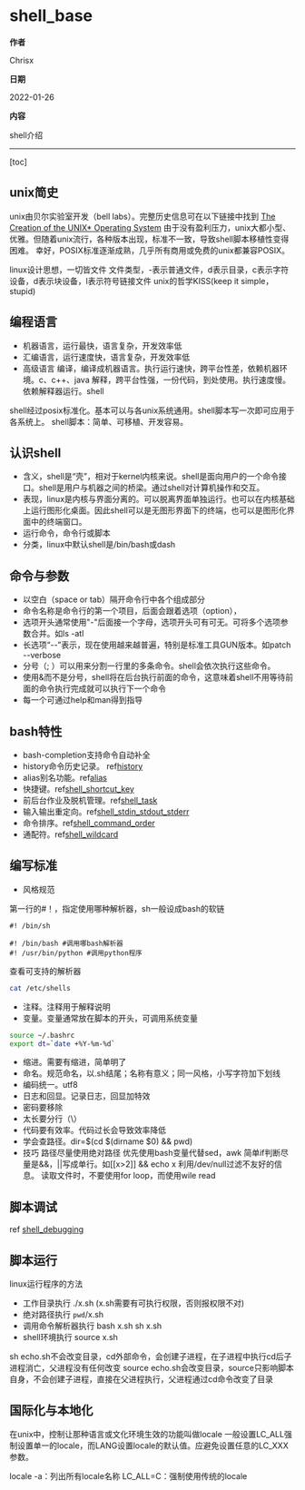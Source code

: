 # shell_base

**作者**

Chrisx

**日期**

2022-01-26

**内容**

shell介绍

----

[toc]

## unix简史

unix由贝尔实验室开发（bell labs）。完整历史信息可在以下链接中找到 [The Creation of the UNIX* Operating System](http://www.bell-labs.com/history/unix)
由于没有盈利压力，unix大都小型、优雅。但随着unix流行，各种版本出现，标准不一致，导致shell脚本移植性变得困难。
幸好，POSIX标准逐渐成熟，几乎所有商用或免费的unix都兼容POSIX。

linux设计思想，一切皆文件
文件类型，-表示普通文件，d表示目录，c表示字符设备，d表示块设备，l表示符号链接文件
unix的哲学KISS(keep it simple，stupid)

## 编程语言

* 机器语言，运行最快，语言复杂，开发效率低
* 汇编语言，运行速度快，语言复杂，开发效率低
* 高级语言
    编译，编译成机器语言。执行运行速快，跨平台性差，依赖机器环境。c、c++、java
    解释，跨平台性强，一份代码，到处使用。执行速度慢。依赖解释器运行。shell

shell经过posix标准化。基本可以与各unix系统通用。shell脚本写一次即可应用于各系统上。
shell脚本：简单、可移植、开发容易。

## 认识shell

* 含义，shell是“壳”，相对于kernel内核来说。shell是面向用户的一个命令接口。shell是用户与机器之间的桥梁。通过shell对计算机操作和交互。
* 表现，linux是内核与界面分离的。可以脱离界面单独运行。也可以在内核基础上运行图形化桌面。因此shell可以是无图形界面下的终端，也可以是图形化界面中的终端窗口。
* 运行命令，命令行或脚本
* 分类，linux中默认shell是/bin/bash或dash

## 命令与参数

* 以空白（space or tab）隔开命令行中各个组成部分
* 命令名称是命令行的第一个项目，后面会跟着选项（option），
* 选项开头通常使用"-"后面接一个字母，选项开头可有可无。可将多个选项参数合并。如ls -atl
* 长选项“--”表示，现在使用越来越普遍，特别是标准工具GUN版本。如patch --verbose
* 分号（; ）可以用来分割一行里的多条命令。shell会依次执行这些命令。
* 使用&而不是分号，shell将在后台执行前面的命令，这意味着shell不用等待前面的命令执行完成就可以执行下一个命令
* 每一个可通过help和man得到指导

## bash特性

* bash-completion支持命令自动补全
* history命令历史记录。 ref[history](./history.md)
* alias别名功能。ref[alias](./alias.md)
* 快捷键。ref[shell_shortcut_key](./shell_shortcut_key.md)
* 前后台作业及脱机管理。ref[shell_task](./shell_task.md)
* 输入输出重定向。ref[shell_stdin_stdout_stderr](./shell_stdin_stdout_stderr.md)
* 命令排序。ref[shell_command_order](./shell_command_order.md)
* 通配符。ref[shell_wildcard](./shell_wildcard.md)

## 编写标准

* 风格规范

第一行的#！，指定使用哪种解析器，sh一般设成bash的软链

```shell
#! /bin/sh

#! /bin/bash #调用哪bash解析器
#! /usr/bin/python #调用python程序
```

查看可支持的解析器

```sh
cat /etc/shells

```

* 注释。注释用于解释说明
* 变量。变量通常放在脚本的开头，可调用系统变量

```sh
source ~/.bashrc
export dt=`date +%Y-%m-%d`
```

* 缩进。需要有缩进，简单明了
* 命名。规范命名，以.sh结尾；名称有意义；同一风格，小写字符加下划线
* 编码统一。utf8
* 日志和回显。记录日志，回显加特效
* 密码要移除
* 太长要分行（\）
* 代码要有效率。代码过长会导致效率降低
* 学会查路径。dir=$(cd $(dirname $0) && pwd)
* 技巧
    路径尽量使用绝对路径
    优先使用bash变量代替sed，awk
    简单if判断尽量是&&，||写成单行。如[[x>2]] && echo x
    利用/dev/null过滤不友好的信息。
    读取文件时，不要使用for loop，而使用wile read

## 脚本调试

ref [shell_debugging](./shell_debugging.sh)

## 脚本运行

linux运行程序的方法

* 工作目录执行
    ./x.sh (x.sh需要有可执行权限，否则报权限不对)
* 绝对路径执行
    `pwd`/x.sh
* 调用命令解析器执行
    bash x.sh
    sh x.sh
* shell环境执行
    source x.sh

sh echo.sh不会改变目录，cd外部命令，会创建子进程，在子进程中执行cd后子进程消亡，父进程没有任何改变
source echo.sh会改变目录，source只影响脚本自身，不会创建子进程，直接在父进程执行，父进程通过cd命令改变了目录

## 国际化与本地化

在unix中，控制让那种语言或文化环境生效的功能叫做locale
一般设置LC_ALL强制设置单一的locale，而LANG设置locale的默认值。应避免设置任意的LC_XXX参数。

locale -a：列出所有locale名称
LC_ALL=C：强制使用传统的locale
